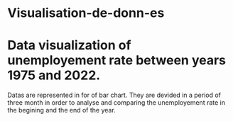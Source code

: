 # Visualisation-de-donn-es
# Data visualization of unemployement rate between years 1975 and 2022.
Datas are represented in for of bar chart.
They are devided in a period of three month in order to analyse and comparing the unemployement rate in the begining and the end of the year.
